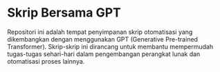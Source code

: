 # Skrip Bersama GPT

Repositori ini adalah tempat penyimpanan skrip otomatisasi yang dikembangkan dengan menggunakan GPT (Generative Pre-trained Transformer). Skrip-skrip ini dirancang untuk membantu mempermudah tugas-tugas sehari-hari dalam pengembangan perangkat lunak dan otomatisasi proses lainnya.
